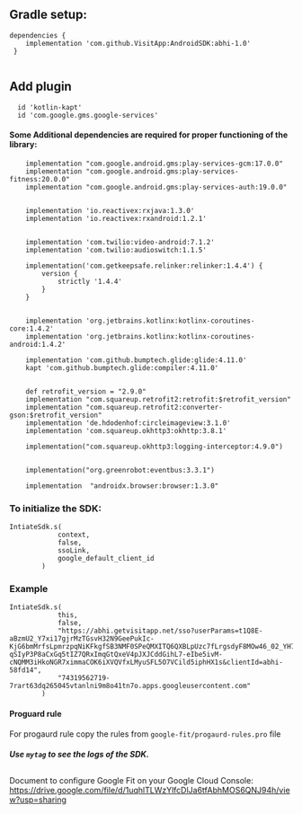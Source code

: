 

## Gradle setup:  

``` 
dependencies {  
    implementation 'com.github.VisitApp:AndroidSDK:abhi-1.0'
 }  
 
```

## Add plugin
```
  id 'kotlin-kapt'
  id 'com.google.gms.google-services'
```


#### Some Additional dependencies are required for proper functioning of the library:

```
    implementation "com.google.android.gms:play-services-gcm:17.0.0"
    implementation "com.google.android.gms:play-services-fitness:20.0.0"
    implementation "com.google.android.gms:play-services-auth:19.0.0"


    implementation 'io.reactivex:rxjava:1.3.0'
    implementation 'io.reactivex:rxandroid:1.2.1'


    implementation 'com.twilio:video-android:7.1.2'
    implementation 'com.twilio:audioswitch:1.1.5'

    implementation('com.getkeepsafe.relinker:relinker:1.4.4') {
        version {
            strictly '1.4.4'
        }
    }
    

    implementation 'org.jetbrains.kotlinx:kotlinx-coroutines-core:1.4.2'
    implementation 'org.jetbrains.kotlinx:kotlinx-coroutines-android:1.4.2'

    implementation 'com.github.bumptech.glide:glide:4.11.0'
    kapt 'com.github.bumptech.glide:compiler:4.11.0'


    def retrofit_version = "2.9.0"
    implementation "com.squareup.retrofit2:retrofit:$retrofit_version"
    implementation "com.squareup.retrofit2:converter-gson:$retrofit_version"
    implementation 'de.hdodenhof:circleimageview:3.1.0'
    implementation 'com.squareup.okhttp3:okhttp:3.8.1'

    implementation("com.squareup.okhttp3:logging-interceptor:4.9.0")

   
    implementation("org.greenrobot:eventbus:3.3.1")
    
    implementation  "androidx.browser:browser:1.3.0"

```

### To initialize the SDK: 
```
IntiateSdk.s(
            context,
            false, 
            ssoLink,
            google_default_client_id
        )
```

### Example

```
IntiateSdk.s(
            this,
            false,
            "https://abhi.getvisitapp.net/sso?userParams=t1Q8E-aBzmU2_Y7xi17gjrMzTGsvH32N9GeePukIc-KjG6bmMrfsLpmrzpqNiKFkgfSB3NMF0SPeQMXITQ6QXBLpUzc7fLrgsdyF8MOw46_02_YH7ogZH_oekVYByGaQ-qSIyP3P8aCxGq5tIZ7QRxImqGtQxeV4pJXJCddGihL7-eIbe5ivM-cNQMM3iHkoNGR7ximmaCOK6iXVQVfxLMyuSFL5O7VCild5iphHX1s&clientId=abhi-58fd14",
            "74319562719-7rart63dq265045vtanlni9m8o41tn7o.apps.googleusercontent.com"
        )
```
 
#### Proguard rule
For progaurd rule copy the rules from `google-fit/progaurd-rules.pro` file

##### Use ` mytag ` to see the logs of the SDK.

##
Document to configure Google Fit on your Google Cloud Console:  
https://drive.google.com/file/d/1uqhlTLWzYlfcDlJa6tfAbhMOS6QNJ94h/view?usp=sharing
